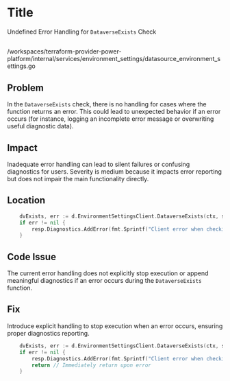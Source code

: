 # Title

Undefined Error Handling for `DataverseExists` Check

##

/workspaces/terraform-provider-power-platform/internal/services/environment_settings/datasource_environment_settings.go

## Problem

In the `DataverseExists` check, there is no handling for cases where the function returns an error. This could lead to unexpected behavior if an error occurs (for instance, logging an incomplete error message or overwriting useful diagnostic data).

## Impact

Inadequate error handling can lead to silent failures or confusing diagnostics for users. Severity is medium because it impacts error reporting but does not impair the main functionality directly.

## Location

```go
	dvExists, err := d.EnvironmentSettingsClient.DataverseExists(ctx, state.EnvironmentId.ValueString())
	if err != nil {
		resp.Diagnostics.AddError(fmt.Sprintf("Client error when checking if Dataverse exists in environment '%s'", state.EnvironmentId.ValueString()), err.Error())
	}
```

## Code Issue

The current error handling does not explicitly stop execution or append meaningful diagnostics if an error occurs during the `DataverseExists` function.

## Fix

Introduce explicit handling to stop execution when an error occurs, ensuring proper diagnostics reporting.

```go
	dvExists, err := d.EnvironmentSettingsClient.DataverseExists(ctx, state.EnvironmentId.ValueString())
	if err != nil {
		resp.Diagnostics.AddError(fmt.Sprintf("Client error when checking if Dataverse exists in environment '%s'", state.EnvironmentId.ValueString()), err.Error())
		return // Immediately return upon error
	}
```